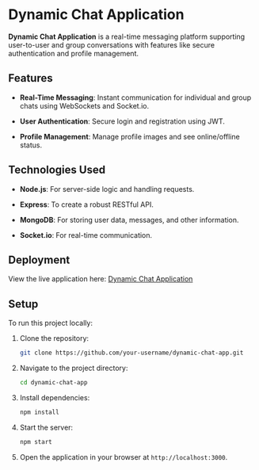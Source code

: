 # Dynamic Chat Application

**Dynamic Chat Application** is a real-time messaging platform supporting user-to-user and group conversations with features like secure authentication and profile management.

## Features

- **Real-Time Messaging**: Instant communication for individual and group chats using WebSockets and Socket.io.
  
- **User Authentication**: Secure login and registration using JWT.
  
- **Profile Management**: Manage profile images and see online/offline status.

## Technologies Used

- **Node.js**: For server-side logic and handling requests.
  
- **Express**: To create a robust RESTful API.
  
- **MongoDB**: For storing user data, messages, and other information.
  
- **Socket.io**: For real-time communication.

## Deployment

View the live application here: [Dynamic Chat Application](https://dynamicchatapplication.onrender.com)

## Setup

To run this project locally:

1. Clone the repository:
    ```bash
    git clone https://github.com/your-username/dynamic-chat-app.git
    ```

2. Navigate to the project directory:
    ```bash
    cd dynamic-chat-app
    ```

3. Install dependencies:
    ```bash
    npm install
    ```

4. Start the server:
    ```bash
    npm start
    ```

5. Open the application in your browser at `http://localhost:3000`.
